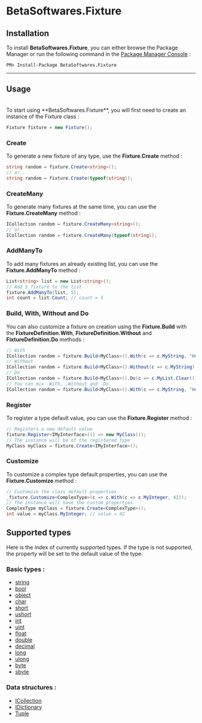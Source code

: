 # BetaSoftwares.Fixture

## **Installation**
To install **BetaSoftwares.Fixture**, you can either browse the Package Manager or run the following command in the <a href='#https://docs.microsoft.com/fr-fr/nuget/tools/package-manager-console'>Package Manager Console</a> :

```
PM> Install-Package BetaSoftwares.Fixture
```

<hr>

## **Usage**
<br>
To start using **BetaSoftwares.Fixture**, you will first need to create an instance of the Fixture class :

```cs
Fixture fixture = new Fixture();
```

 ### **Create**
 To generate a new fixture of any type, use the **Fixture.Create** method :

 ```cs
 string random = fixture.Create<string>();
// or..
 string random = fixture.Create(typeof(string));
 ```

### **CreateMany**
To generate many fixtures at the same time, you can use the **Fixture.CreateMany** method :

```cs
ICollection random = fixture.CreateMany<string>();
// or..
ICollection random = fixture.CreateMany(typeof(string));
```

### **AddManyTo**
To add many fixtures an already existing list, you can use the **Fixture.AddManyTo** method :

```cs
List<string> list = new List<string>();
// Add 5 fixture to the list
fixture.AddManyTo(list, 5);
int count = list.Count; // count = 5
```

### **Build**,  **With**, **Without** and **Do**
You can also customize a fixture on creation using the **Fixture.Build** with the **FixtureDefinition.With**,  **FixtureDefinition.Without** and **FixtureDefinition.Do** methods :

```cs
// With
ICollection random = fixture.Build<MyClass>().With(c => c.MyString, "Hello world").Create();
// Without
ICollection random = fixture.Build<MyClass>().Without(c => c.MyString).Create();
// Do
ICollection random = fixture.Build<MyClass>().Do(c => c.MyList.Clear()).Create();
// You can mix .With, .Without and .Do
ICollection random = fixture.Build<MyClass>().With(c => c.MyString, "Hello world").Do(c => c.MyList.Clear()).Create();
```

### **Register**
To register a type default value, you can use the **Fixture.Register** method :

```cs
// Registers a new default value
fixture.Register<IMyInterface>(() => new MyClass());
// The instance will be of the registered type
MyClass myClass = fixture.Create<IMyInterface>();
```

### **Customize**
To customize a complex type default properties, you can use the **Fixture.Customize** method :

```cs
// Customize the class default properties
_fixture.Customize<ComplexType>(c => c.With(c => c.MyInteger, 42));
// The instance will have the custom properties
ComplexType myClass = fixture.Create<ComplexType>();
int value = myClass.MyInteger; // value = 42
```

## Supported types
Here is the index of currently supported types. If the type is not supported, the property will be set to the default value of the type.

### Basic types :
- [string](https://msdn.microsoft.com/en-us/library/system.string)
- [bool](https://msdn.microsoft.com/en-us/library/system.boolean)
- [object](https://msdn.microsoft.com/en-us/library/system.object)
- [char](https://msdn.microsoft.com/en-us/library/system.char)
- [short](https://docs.microsoft.com/en-us/dotnet/csharp/language-reference/keywords/short)
- [ushort](https://docs.microsoft.com/en-us/dotnet/csharp/language-reference/keywords/ushort)
- [int](https://msdn.microsoft.com/fr-fr/library/system.int32(v=vs.110).aspx)
- [uint](https://msdn.microsoft.com/en-us/library/system.uint32(v=vs.110).aspx)
- [float](https://docs.microsoft.com/en-us/dotnet/csharp/language-reference/keywords/float)
- [double](https://msdn.microsoft.com/en-us/library/system.double(v=vs.110).aspx)
- [decimal](https://msdn.microsoft.com/en-us/library/system.decimal(v=vs.110).aspx)
- [long](https://msdn.microsoft.com/en-us/library/system.int64(v=vs.110).aspx)
- [ulong](https://docs.microsoft.com/en-us/dotnet/csharp/language-reference/keywords/ulong)
- [byte](https://msdn.microsoft.com/fr-fr/library/system.byte(v=vs.110).aspx)
- [sbyte](https://msdn.microsoft.com/en-us/library/system.sbyte(v=vs.110).aspx)

### Data structures :
- [ICollection](https://msdn.microsoft.com/en-us/library/92t2ye13(v=vs.110).aspx)
- [IDictionary](https://msdn.microsoft.com/fr-fr/library/s4ys34ea(v=vs.110).aspx)
- [Tuple](https://msdn.microsoft.com/fr-fr/library/system.tuple(v=vs.110).aspx)
